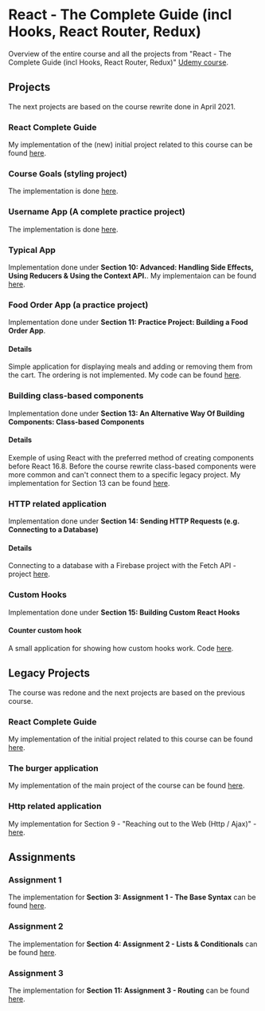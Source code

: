 # React - The Complete Guide (incl Hooks, React Router, Redux)
Overview of the entire course and all the projects from "React - The Complete Guide (incl Hooks, React Router, Redux)" [Udemy course](https://www.udemy.com/course/react-the-complete-guide-incl-redux/).

## Projects
The next projects are based on the course rewrite done in April 2021.

### React Complete Guide
My implementation of the (new) initial project related to this course can be found [here](https://github.com/mariamihai/udemy-react-complete-guide).

### Course Goals (styling project)
The implementation is done [here](https://github.com/mariamihai/udemy-react-course-goals).

### Username App (A complete practice project)
The implementation is done [here](https://github.com/mariamihai/udemy-react-username-app).

### Typical App
Implementation done under **Section 10: Advanced: Handling Side Effects, Using Reducers & Using the Context API.**. My implementaion can be found [here](https://github.com/mariamihai/udemy-react-typical-app).

### Food Order App (a practice project)
Implementation done under **Section 11: Practice Project: Building a Food Order App**. 

#### Details
Simple application for displaying meals and adding or removing them from the cart. The ordering is not implemented. My code can be found [here](https://github.com/mariamihai/udemy-react-the-food-order-app).

### Building class-based components
Implementation done under **Section 13: An Alternative Way Of Building Components: Class-based Components**

#### Details
Exemple of using React with the preferred method of creating components before React 16.8. Before the course rewrite class-based components were more common and can't connect them to a specific legacy project. My implementation for Section 13 can be found [here](https://github.com/mariamihai/udemy-react-class-based-components). 

### HTTP related application
Implementation done under **Section 14: Sending HTTP Requests (e.g. Connecting to a Database)**

#### Details
Connecting to a database with a Firebase project with the Fetch API - project [here](https://github.com/mariamihai/udemy-react-http-requests).

### Custom Hooks
Implementation done under **Section 15: Building Custom React Hooks**

#### Counter custom hook
A small application for showing how custom hooks work. Code [here](https://github.com/mariamihai/udemy-react-counter-custom-hooks).

## Legacy Projects
The course was redone and the next projects are based on the previous course.

### React Complete Guide
My implementation of the initial project related to this course can be found [here](https://github.com/mariamihai/react-complete-guide).

### The burger application
My implementation of the main project of the course can be found [here](https://github.com/mariamihai/udemy-react-burger-app).

### Http related application
My implementation for Section 9 - "Reaching out to the Web (Http / Ajax)" - [here](https://github.com/mariamihai/udemy-react-http).

## Assignments
### Assignment 1
The implementation for **Section 3: Assignment 1 - The Base Syntax** can be found [here](https://github.com/mariamihai/udemy-react-assignment1).

### Assignment 2
The implementation for **Section 4: Assignment 2 - Lists & Conditionals** can be found [here](https://github.com/mariamihai/udemy-react-assignment2).

### Assignment 3
The implementation for **Section 11: Assignment 3 - Routing** can be found [here](https://github.com/mariamihai/udemy-react-assignment3).
